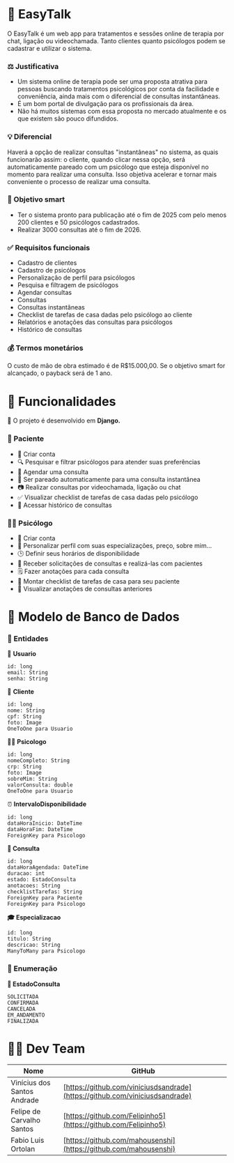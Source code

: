 # 🧠 EasyTalk

O EasyTalk é um web app para tratamentos e sessões online de terapia por chat, ligação ou videochamada. Tanto clientes quanto psicólogos podem se cadastrar e utilizar o sistema.

### ⚖️ Justificativa
- Um sistema online de terapia pode ser uma proposta atrativa para pessoas buscando tratamentos psicológicos por conta da facilidade e conveniência, ainda mais com o diferencial de consultas instantâneas.
- É um bom portal de divulgação para os profissionais da área.
- Não há muitos sistemas com essa proposta no mercado atualmente e os que existem são pouco difundidos.

### 💡 **Diferencial**
Haverá a opção de realizar consultas "instantâneas" no sistema, as quais funcionarão assim: o cliente, quando clicar nessa opção, será automaticamente pareado com um psicólogo que esteja disponível no momento para realizar uma consulta. Isso objetiva acelerar e tornar mais conveniente o processo de realizar uma consulta.

### 🎯 Objetivo smart
- Ter o sistema pronto para publicação até o fim de 2025 com pelo menos 200 clientes e 50 psicólogos cadastrados.
- Realizar 3000 consultas até o fim de 2026.

### ✅ Requisitos funcionais
- Cadastro de clientes
- Cadastro de psicólogos
- Personalização de perfil para psicólogos
- Pesquisa e filtragem de psicólogos
- Agendar consultas
- Consultas
- Consultas instantâneas
- Checklist de tarefas de casa dadas pelo psicólogo ao cliente
- Relatórios e anotações das consultas para psicólogos
- Histórico de consultas

### 💰 Termos monetários
O custo de mão de obra estimado é de R$15.000,00.
Se o objetivo smart for alcançado, o payback será de 1 ano.


# 🚀 Funcionalidades

🐍 O projeto é desenvolvido em **Django.**

### 👤 Paciente
- 📝 Criar conta
- 🔍 Pesquisar e filtrar psicólogos para atender suas preferências
- 📅 Agendar uma consulta
- 🎯 Ser pareado automaticamente para uma consulta instantânea
- 📷 Realizar consultas por videochamada, ligação ou chat
- ✅ Visualizar checklist de tarefas de casa dadas pelo psicólogo
- 📖 Acessar histórico de consultas

### 👨‍⚕️ Psicólogo
- 📝 Criar conta
- 🎨 Personalizar perfil com suas especializações, preço, sobre mim...
- 🕒 Definir seus horários de disponibilidade
- 💬 Receber solicitações de consultas e realizá-las com pacientes
- 🗒️ Fazer anotações para cada consulta
- 🧾 Montar checklist de tarefas de casa para seu paciente
- 🔎 Visualizar anotações de consultas anteriores


# 🧩 Modelo de Banco de Dados

### 🧾 Entidades

📌 **Usuario**
```
id: long
email: String
senha: String
```

👤 **Cliente**
```
id: long
nome: String
cpf: String
foto: Image
OneToOne para Usuario
```

👨‍⚕️ **Psicologo**
```
id: long
nomeCompleto: String
crp: String
foto: Image
sobreMim: String
valorConsulta: double
OneToOne para Usuario
```

⏰ **IntervaloDisponibilidade**
```
id: long
dataHoraInicio: DateTime
dataHoraFim: DateTime
ForeignKey para Psicologo
```

**📅 Consulta**
```
id: long
dataHoraAgendada: DateTime
duracao: int
estado: EstadoConsulta
anotacoes: String
checklistTarefas: String
ForeignKey para Paciente
ForeignKey para Psicologo
```

**🎓 Especializacao**
```
id: long
titulo: String
descricao: String
ManyToMany para Psicologo
```

### 🔢 Enumeração

**📅 EstadoConsulta**
```
SOLICITADA
CONFIRMADA
CANCELADA
EM_ANDAMENTO
FINALIZADA
```

# 👨‍💻 Dev Team
| Nome | GitHub |
| --- | --- |
| Vinícius dos Santos Andrade | [https://github.com/viniciusdsandrade](https://github.com/viniciusdsandrade) |
| Felipe de Carvalho Santos | [https://github.com/Felipinho5](https://github.com/Felipinho5) |
| Fabio Luis Ortolan | [https://github.com/mahousenshi](https://github.com/mahousenshi) |
